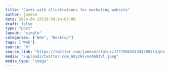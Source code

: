 ```yaml
---
title: "Cards with illustrations for marketing website"
author: jamesm
date: 2024-04-15T18:59:14-03:00
draft: false
type: "post"
layout: "single"
categories: ["Web", "Desktop"]
tags: ['Web']
source: "X"
source_link: "https://twitter.com/jamesm/status/1777996201394389373/photo/1"
media: "/uploads/twitter.com_GKy2HsvasAA8IVl.jpeg"
media_type: "image"
---
```


